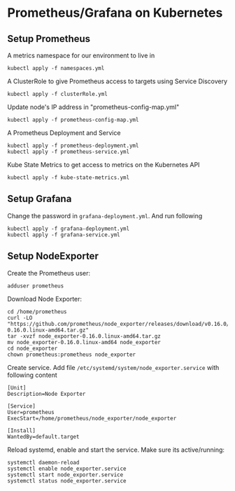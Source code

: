 # Prometheus/Grafana on Kubernetes


## Setup Prometheus 

A metrics namespace for our environment to live in
```
kubectl apply -f namespaces.yml
```

A ClusterRole to give Prometheus access to targets using Service Discovery
```
kubectl apply -f clusterRole.yml 
```

Update node's IP address in "prometheus-config-map.yml" 
```
kubectl apply -f prometheus-config-map.yml
```
A Prometheus Deployment and Service
```
kubectl apply -f prometheus-deployment.yml 
kubectl apply -f prometheus-service.yml
```

Kube State Metrics to get access to metrics on the Kubernetes API
```
kubectl apply -f kube-state-metrics.yml
```


## Setup Grafana

Change the password in `grafana-deployment.yml`. And run following
```
kubectl apply -f grafana-deployment.yml
kubectl apply -f grafana-service.yml
```


## Setup NodeExporter
Create the Prometheus user:
```
adduser prometheus
```
Download Node Exporter:
```
cd /home/prometheus
curl -LO "https://github.com/prometheus/node_exporter/releases/download/v0.16.0/node_exporter-0.16.0.linux-amd64.tar.gz"
tar -xvzf node_exporter-0.16.0.linux-amd64.tar.gz
mv node_exporter-0.16.0.linux-amd64 node_exporter
cd node_exporter
chown prometheus:prometheus node_exporter
```

Create service. Add file `/etc/systemd/system/node_exporter.service` with following content

```
[Unit]
Description=Node Exporter

[Service]
User=prometheus
ExecStart=/home/prometheus/node_exporter/node_exporter

[Install]
WantedBy=default.target
```
Reload systemd, enable and start the service. Make sure its active/running:
```
systemctl daemon-reload
systemctl enable node_exporter.service
systemctl start node_exporter.service
systemctl status node_exporter.service
```

